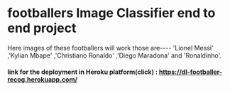 # footballers Image Classifier end to end project
Here images of these footballers will work those are---- 'Lionel Messi' ,'Kylian Mbape' ,'Christiano Ronaldo' ,'Diego Maradona' and 'Ronaldinho'.

#### link for the deployment in Heroku platform(click) :   https://dl-footballer-recog.herokuapp.com/
